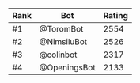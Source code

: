 Rank|Bot|Rating
---|---|---
#1|@ToromBot|2554
#2|@NimsiluBot|2526
#3|@colinbot|2317
#4|@OpeningsBot|2133
